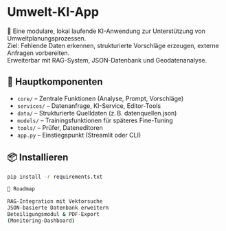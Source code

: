 # Umwelt-KI-App

🧠 Eine modulare, lokal laufende KI-Anwendung zur Unterstützung von Umweltplanungsprozessen.  
Ziel: Fehlende Daten erkennen, strukturierte Vorschläge erzeugen, externe Anfragen vorbereiten.  
Erweiterbar mit RAG-System, JSON-Datenbank und Geodatenanalyse.

## 🔧 Hauptkomponenten
- `core/` – Zentrale Funktionen (Analyse, Prompt, Vorschläge)
- `services/` – Datenanfrage, KI-Service, Editor-Tools
- `data/` – Strukturierte Quelldaten (z. B. datenquellen.json)
- `models/` – Trainingsfunktionen für späteres Fine-Tuning
- `tools/` – Prüfer, Dateneditoren
- `app.py` – Einstiegspunkt (Streamlit oder CLI)

## 📦 Installieren
```bash
pip install -r requirements.txt

📌 Roadmap

RAG-Integration mit Vektorsuche
JSON-basierte Datenbank erweitern
Beteiligungsmodul & PDF-Export
(Monitoring-Dashboard)
